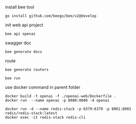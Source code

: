 install bee tool
```
go install github.com/beego/bee/v2@develop
```

init web api project
```
bee api openai
```

swagger doc
```
bee generate docs
```

route
```
bee generate routers
```

```
bee run 
```

use docker command in parent folder
```
docker build -t openai -f ./openai-web/Dockerfile .
docker run  --name openai -p 8080:8080 -d openai

docker run -d --name redis-stack -p 6379:6379 -p 8001:8001 redis/redis-stack:latest
docker exec -it redis-stack redis-cli

```